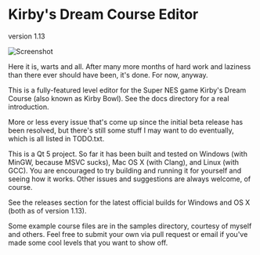 Kirby's Dream Course Editor
===========================
version 1.13

![Screenshot](http://dl.dropboxusercontent.com/u/43107309/kdceditor-111.png)

Here it is, warts and all. After many more months of hard work and laziness than there ever should have been, it's done. For now, anyway.

This is a fully-featured level editor for the Super NES game Kirby's Dream Course (also known as Kirby Bowl). See the docs directory for a real introduction.

More or less every issue that's come up since the initial beta release has been resolved, but there's still some stuff I may want to do eventually, which is all listed in TODO.txt.

This is a Qt 5 project. So far it has been built and tested on Windows (with MinGW, because MSVC sucks), Mac OS X (with Clang), and Linux (with GCC). You are encouraged to try building and running it for yourself and seeing how it works. Other issues and suggestions are always welcome, of course.

See the releases section for the latest official builds for Windows and OS X (both as of version 1.13).

Some example course files are in the samples directory, courtesy of myself and others. Feel free to submit your own via pull request or email if you've made some cool levels that you want to show off.
